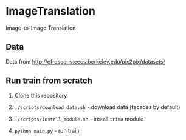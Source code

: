 # ImageTranslation

Image-to-Image Translation

## Data

Data from http://efrosgans.eecs.berkeley.edu/pix2pix/datasets/

## Run train from scratch

1. Clone this repository

2. `./scripts/download_data.sh` - download data (facades by default)

3. `./scripts/install_module.sh` - install `trima` module

4. `python main.py` - run train

